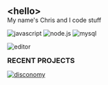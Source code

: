 <h2 class="header" style="display:block;margin: 0 auto;">&lt;hello&gt;</h2>

<p style="display:block;margin: 0 auto;">My name's Chris and I code stuff</p>

<div style="display:block;margin: 0 auto;">

![javascript](https://img.shields.io/badge/-JavaScript-f7df1e?logo=javascript&logoColor=gray) ![node.js](https://img.shields.io/badge/-Node.js-68A063?logo=node.js&logoColor=white) ![mysql](https://img.shields.io/badge/-MySQL-00758F?logo=mysql&logoColor=white)


![editor](https://img.shields.io/badge/Editor-VS%20Code-0078d7?logo=visualstudio&logocolor=white)
</div>


<h3 style="display:block;margin: 0 auto;">RECENT PROJECTS</h3>

<div style="display:block;margin: 0 auto;">

[![disconomy](https://img.shields.io/badge/Discord%20Bot-Disconomy-teal?logo=discord&logoColor=white)](https://github.com/stettdev/disconomy)

</div>
